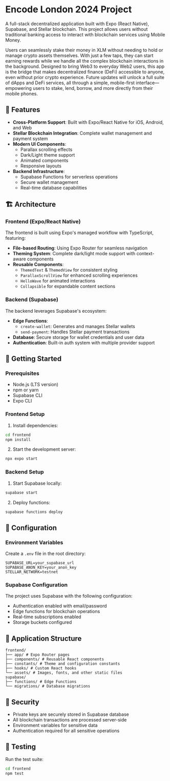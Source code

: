 # Encode London 2024 Project

A full-stack decentralized application built with Expo (React Native), Supabase, and Stellar blockchain. This project allows users without traditional banking access to interact with blockchain services using Mobile Money.

Users can seamlessly stake their money in XLM without needing to hold or manage crypto assets themselves. With just a few taps, they can start earning rewards while we handle all the complex blockchain interactions in the background. Designed to bring Web3 to everyday Web2 users, this app is the bridge that makes decentralized finance (DeFi) accessible to anyone, even without prior crypto experience. Future updates will unlock a full suite of dApps and DeFi services, all through a simple, mobile-first interface—empowering users to stake, lend, borrow, and more directly from their mobile phones.

## 🌟 Features

- **Cross-Platform Support**: Built with Expo/React Native for iOS, Android, and Web
- **Stellar Blockchain Integration**: Complete wallet management and payment system
- **Modern UI Components**: 
  - Parallax scrolling effects
  - Dark/Light theme support
  - Animated components
  - Responsive layouts
- **Backend Infrastructure**: 
  - Supabase Functions for serverless operations
  - Secure wallet management
  - Real-time database capabilities

## 🏗 Architecture

### Frontend (Expo/React Native)

The frontend is built using Expo's managed workflow with TypeScript, featuring:

- **File-based Routing**: Using Expo Router for seamless navigation
- **Theming System**: Complete dark/light mode support with context-aware components
- **Reusable Components**:
  - `ThemedText` & `ThemedView` for consistent styling
  - `ParallaxScrollView` for enhanced scrolling experiences
  - `HelloWave` for animated interactions
  - `Collapsible` for expandable content sections

### Backend (Supabase)

The backend leverages Supabase's ecosystem:

- **Edge Functions**:
  - `create-wallet`: Generates and manages Stellar wallets
  - `send-payment`: Handles Stellar payment transactions
- **Database**: Secure storage for wallet credentials and user data
- **Authentication**: Built-in auth system with multiple provider support

## 🚀 Getting Started

### Prerequisites

- Node.js (LTS version)
- npm or yarn
- Supabase CLI
- Expo CLI

### Frontend Setup

1. Install dependencies:
```bash
cd frontend
npm install
```

2. Start the development server:
```bash
npx expo start
```
### Backend Setup

1. Start Supabase locally:
```bash
supabase start
```
2. Deploy functions:
```bash
supabase functions deploy
```


## 🔧 Configuration

### Environment Variables

Create a `.env` file in the root directory:

```env
SUPABASE_URL=your_supabase_url
SUPABASE_ANON_KEY=your_anon_key
STELLAR_NETWORK=testnet
```


### Supabase Configuration

The project uses Supabase with the following configuration:
- Authentication enabled with email/password
- Edge functions for blockchain operations
- Real-time subscriptions enabled
- Storage buckets configured

## 📱 Application Structure
```
frontend/
├── app/ # Expo Router pages
├── components/ # Reusable React components
├── constants/ # Theme and configuration constants
├── hooks/ # Custom React hooks
└── assets/ # Images, fonts, and other static files
supabase/
├── functions/ # Edge Functions
└── migrations/ # Database migrations
```


## 🔐 Security

- Private keys are securely stored in Supabase database
- All blockchain transactions are processed server-side
- Environment variables for sensitive data
- Authentication required for all sensitive operations

## 🧪 Testing

Run the test suite:
```bash
cd frontend
npm test
```
